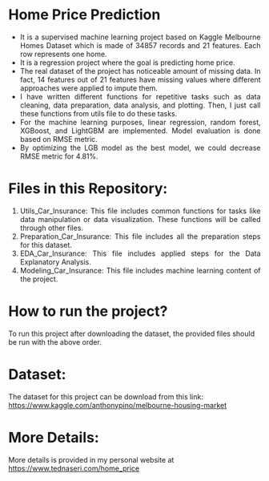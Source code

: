 # Home Price Prediction

<ul align="justify">
<li>It is a supervised machine learning project based on Kaggle Melbourne Homes Dataset which is made of 34857 records and 21 features. Each row represents one home.</li>
<li>It is a regression project where the goal is predicting home price.</li>
<li>The real dataset of the project has noticeable amount of missing data. In fact, 14 features out of 21 features have missing values where different approaches were applied to impute them.</li>
<li>I have written different functions for repetitive tasks such as data cleaning, data preparation, data analysis, and plotting. Then, I just call these functions from utils file to do these tasks.</li>
<li>For the machine learning purposes, linear regression, random forest, XGBoost, and LightGBM are implemented. Model evaluation is done based on RMSE metric.</li>
<li>By optimizing the LGB model as the best model, we could decrease RMSE metric for 4.81%.</li>
</ul>
  
# Files in this Repository:
<ol align="justify">
<li>Utils_Car_Insurance: This file includes common functions for tasks like data manipulation or data visualization. These functions will be called through other files.</li>
<li>Preparation_Car_Insurance: This file includes all the preparation steps for this dataset.</li>
<li>EDA_Car_Insurance: This file includes applied steps for the Data Explanatory Analysis.</li>
<li>Modeling_Car_Insurance: This file includes machine learning content of the project.</li>
</ol>

# How to run the project?
To run this project after downloading the dataset, the provided files should be run with the above order.

# Dataset:
The dataset for this project can be download from this link: https://www.kaggle.com/anthonypino/melbourne-housing-market

# More Details:
More details is provided in my personal website at https://www.tednaseri.com/home_price
